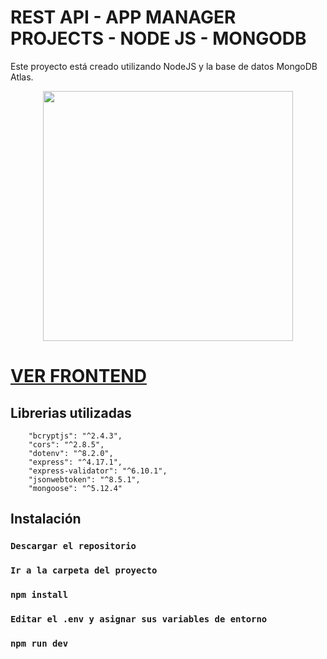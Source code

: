 # REST API -  APP MANAGER PROJECTS - NODE JS - MONGODB



Este proyecto está creado utilizando NodeJS y la base de datos MongoDB Atlas.
<p align="center"><img src="https://www.lomasnuevo.net/wp-contentupl/2017/07/nodejs_logo.png" width="400"></p>

# [VER FRONTEND](https://github.com/Bratt-ec/projects-manager-Fullstack-JS)

## Librerias utilizadas
```  
    "bcryptjs": "^2.4.3",
    "cors": "^2.8.5",
    "dotenv": "^8.2.0",
    "express": "^4.17.1",
    "express-validator": "^6.10.1",
    "jsonwebtoken": "^8.5.1",
    "mongoose": "^5.12.4"
```

## Instalación 
### `Descargar el repositorio`
### `Ir a la carpeta del proyecto`
### `npm install`
### `Editar el .env y asignar sus variables de entorno`
### `npm run dev`



